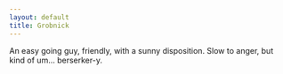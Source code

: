 ```yaml
---
layout: default
title: Grobnick
---
```


An easy going guy, friendly, with a sunny disposition. Slow to anger, but kind of um... berserker-y.
